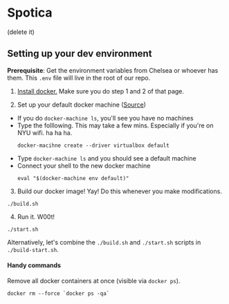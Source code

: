 # Spotica
(delete it)

## Setting up your dev environment

__Prerequisite__: Get the environment variables from Chelsea or whoever has them. This `.env` file will live in the root of our repo.

1. [Install docker.](https://docs.docker.com/docker-for-mac/) Make sure you do step 1 and 2 of that page.

2. Set up your default docker machine ([Source](https://docs.docker.com/machine/get-started/))
  - If you do `docker-machine ls`, you'll see you have no machines
  - Type the folllowing. This may take a few mins. Especially if you're on NYU wifi. ha ha ha.
    ```shell
    docker-macihne create --driver virtualbox default
    ```
  - Type `docker-machine ls` and you should see a default machine
  - Connect your shell to the new docker machine
    ```shell
    eval "$(docker-machine env default)"
    ```

3. Build our docker image! Yay! Do this whenever you make modifications.
  ```shell
  ./build.sh
  ```

4. Run it. W00t!
  ```shell
  ./start.sh
  ```

Alternatively, let's combine the `./build.sh` and `./start.sh` scripts in `./build-start.sh`.

#### Handy commands

Remove all docker containers at once (visible via `docker ps`).

```shell
docker rm --force `docker ps -qa`
```
